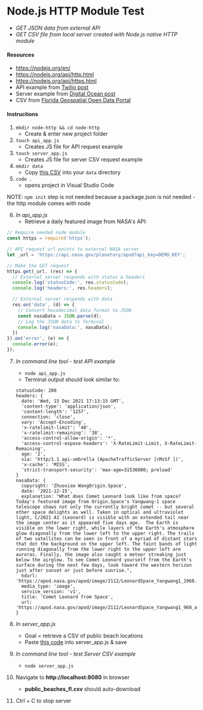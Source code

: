 # Node.js HTTP Module Test
* *GET JSON data from external API*
* *GET CSV file from local server created with Node.js native HTTP module*

#### Resources
* https://nodejs.org/en/
* https://nodejs.org/api/http.html
* https://nodejs.org/api/https.html
* API example from [Twilio post](https://www.twilio.com/blog/2017/08/http-requests-in-node-js.html)
* Server example from [Digital Ocean post](https://www.digitalocean.com/community/tutorials/how-to-create-a-web-server-in-node-js-with-the-http-module)
* CSV from [Florida Geospatial Open Data Portal](https://geodata.floridagio.gov/datasets/myfwc::public-beach-access-locations-florida/explore?showTable=true)

#### Instructions

1. `mkdir node-http && cd node-http`
    * Create & enter new project folder
2. `touch api_app.js`
    * Creates JS file for API request example
3. `touch server_app.js`
    * Creates JS file for server CSV request example
4. `mkdir data`
    * Copy [this CSV](https://github.com/ztephm/resources/blob/main/request-tests/node_http/data/Public_Beach_Access_Locations_Florida.csv) into your `data` directory
5. `code .`
    * opens project in Visual Studio Code
    
NOTE: `npm init` step is not needed because a package.json is not needed - the http module comes with node

6. *In api_app.js* 
   * Retrieve a daily featured image from NASA's API:

  ```javascript
  // Require needed node module
  const https = require('https');

  // API request url points to external NASA server
  let _url = 'https://api.nasa.gov/planetary/apod?api_key=DEMO_KEY';

  // Make the GET request
  https.get(_url, (res) => {
    // External server responds with status & headers
    console.log('statusCode:', res.statusCode);
    console.log('headers:', res.headers);

    // External server responds with data
    res.on('data', (d) => {
      // Convert hexadecimal data format to JSON
      const nasaData = JSON.parse(d);
      // Log the JSON data to Terminal
      console.log('nasaData:', nasaData);
    })
  }).on('error', (e) => {
    console.error(e);
  });
  ```
7. *In command line tool - test API example*
    * `node api_app.js`
    * Terminal output should look similar to:

    ```
    statusCode: 200
    headers: {
      date: 'Wed, 15 Dec 2021 17:13:15 GMT',
      'content-type': 'application/json',
      'content-length': '1257',
      connection: 'close',
      vary: 'Accept-Encoding',
      'x-ratelimit-limit': '40',
      'x-ratelimit-remaining': '38',
      'access-control-allow-origin': '*',
      'access-control-expose-headers': 'X-RateLimit-Limit, X-RateLimit-Remaining',
      age: '2',
      via: 'http/1.1 api-umbrella (ApacheTrafficServer [cMsSf ])',
      'x-cache': 'MISS',
      'strict-transport-security': 'max-age=31536000; preload'
    }
    nasaData: {
      copyright: 'Zhuoxiao WangOrigin.Space',
      date: '2021-12-15',
      explanation: "What does Comet Leonard look like from space?  Today's featured image from Origin.Space's Yangwang-1 space telescope shows not only the currently bright comet -- but several other space delights as well. Taken in optical and ultraviolet light, C/2021 A1 (Leonard) is visible with an extended tail near the image center as it appeared five days ago.  The Earth is visible on the lower right, while layers of the Earth's atmosphere glow diagonally from the lower left to the upper right. The trails of two satellites can be seen in front of a myriad of distant stars that dot the background on the upper left. The faint bands of light running diagonally from the lower right to the upper left are auroras. Finally, the image also caught a meteor streaking just below the airglow. To see Comet Leonard yourself from the Earth's surface during the next few days, look toward the western horizon just after sunset or just before sunrise.",
      hdurl: 'https://apod.nasa.gov/apod/image/2112/LeonardSpace_Yangwang1_1960.jpg',
      media_type: 'image',
      service_version: 'v1',
      title: 'Comet Leonard from Space',
      url: 'https://apod.nasa.gov/apod/image/2112/LeonardSpace_Yangwang1_960_annotated.jpg'
    }
    ```
8. *In server_app.js* 
   * Goal = retrieve a CSV of public beach locations
   * Paste [this code](https://github.com/ztephm/resources/blob/main/request-tests/node_http/server_app.js) into server_app.js & save
9. *In command line tool - test Server CSV example*
   * `node server_app.js`
10. Navigate to **http://localhost:8080** in browser
    * **public_beaches_fl.csv** should auto-download
11. Ctrl + C to stop server
